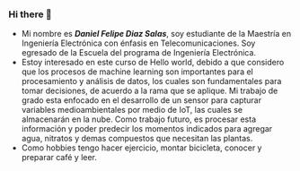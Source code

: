 ### Hi there 👋
- Mi nombre es ***Daniel Felipe Diaz Salas***, soy estudiante de la Maestría en Ingeniería Electrónica con énfasis en Telecomunicaciones.
Soy egresado de la Escuela del programa de Ingeniería Electrónica. 
- Estoy interesado en este curso de Hello world, debido a que considero que los procesos de machine learning son importantes para el procesamiento y análisis de datos, los cuales son fundamentales para tomar decisiones, de acuerdo a la rama que se aplique.
Mi trabajo de grado esta enfocado en el desarrollo de un sensor para capturar variables medioambientales por medio de IoT, las cuales se almacenarán en la nube. Como trabajo futuro, es procesar esta información y poder predecir los momentos indicados para agregar agua, nitratos y demas compuestos que necesitan las plantas.
- Como hobbies tengo hacer ejercicio, montar bicicleta, conocer y preparar café y leer.
<!--
**DanielDiaz9/DanielDiaz9** is a ✨ _special_ ✨ repository because its `README.md` (this file) appears on your GitHub profile.

Here are some ideas to get you started:

- 🔭 I’m currently working on ...
- 🌱 I’m currently learning ...
- 👯 I’m looking to collaborate on ...
- 🤔 I’m looking for help with ...
- 💬 Ask me about ...
- 📫 How to reach me: ...
- 😄 Pronouns: ...
- ⚡ Fun fact: ...
-->
